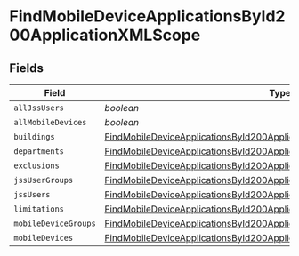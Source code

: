 # FindMobileDeviceApplicationsById200ApplicationXMLScope


## Fields

| Field                                                                                                                                                                             | Type                                                                                                                                                                              | Required                                                                                                                                                                          | Description                                                                                                                                                                       |
| --------------------------------------------------------------------------------------------------------------------------------------------------------------------------------- | --------------------------------------------------------------------------------------------------------------------------------------------------------------------------------- | --------------------------------------------------------------------------------------------------------------------------------------------------------------------------------- | --------------------------------------------------------------------------------------------------------------------------------------------------------------------------------- |
| `allJssUsers`                                                                                                                                                                     | *boolean*                                                                                                                                                                         | :heavy_minus_sign:                                                                                                                                                                | N/A                                                                                                                                                                               |
| `allMobileDevices`                                                                                                                                                                | *boolean*                                                                                                                                                                         | :heavy_minus_sign:                                                                                                                                                                | N/A                                                                                                                                                                               |
| `buildings`                                                                                                                                                                       | [FindMobileDeviceApplicationsById200ApplicationXMLScopeBuildings](../../models/operations/findmobiledeviceapplicationsbyid200applicationxmlscopebuildings.md)[]                   | :heavy_minus_sign:                                                                                                                                                                | N/A                                                                                                                                                                               |
| `departments`                                                                                                                                                                     | [FindMobileDeviceApplicationsById200ApplicationXMLScopeDepartments](../../models/operations/findmobiledeviceapplicationsbyid200applicationxmlscopedepartments.md)[]               | :heavy_minus_sign:                                                                                                                                                                | N/A                                                                                                                                                                               |
| `exclusions`                                                                                                                                                                      | [FindMobileDeviceApplicationsById200ApplicationXMLScopeExclusions](../../models/operations/findmobiledeviceapplicationsbyid200applicationxmlscopeexclusions.md)                   | :heavy_minus_sign:                                                                                                                                                                | N/A                                                                                                                                                                               |
| `jssUserGroups`                                                                                                                                                                   | [FindMobileDeviceApplicationsById200ApplicationXMLScopeJssUserGroups](../../models/operations/findmobiledeviceapplicationsbyid200applicationxmlscopejssusergroups.md)[]           | :heavy_minus_sign:                                                                                                                                                                | N/A                                                                                                                                                                               |
| `jssUsers`                                                                                                                                                                        | [FindMobileDeviceApplicationsById200ApplicationXMLScopeJssUsers](../../models/operations/findmobiledeviceapplicationsbyid200applicationxmlscopejssusers.md)[]                     | :heavy_minus_sign:                                                                                                                                                                | N/A                                                                                                                                                                               |
| `limitations`                                                                                                                                                                     | [FindMobileDeviceApplicationsById200ApplicationXMLScopeLimitations](../../models/operations/findmobiledeviceapplicationsbyid200applicationxmlscopelimitations.md)                 | :heavy_minus_sign:                                                                                                                                                                | N/A                                                                                                                                                                               |
| `mobileDeviceGroups`                                                                                                                                                              | [FindMobileDeviceApplicationsById200ApplicationXMLScopeMobileDeviceGroups](../../models/operations/findmobiledeviceapplicationsbyid200applicationxmlscopemobiledevicegroups.md)[] | :heavy_minus_sign:                                                                                                                                                                | N/A                                                                                                                                                                               |
| `mobileDevices`                                                                                                                                                                   | [FindMobileDeviceApplicationsById200ApplicationXMLScopeMobileDevices](../../models/operations/findmobiledeviceapplicationsbyid200applicationxmlscopemobiledevices.md)[]           | :heavy_minus_sign:                                                                                                                                                                | N/A                                                                                                                                                                               |